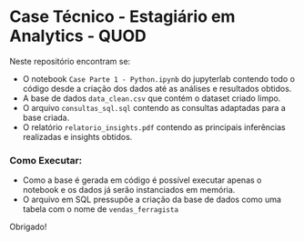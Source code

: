 # Case Técnico - Estagiário em Analytics - QUOD
Neste repositório encontram se: 
- O notebook `Case Parte 1 - Python.ipynb` do jupyterlab contendo todo o código desde a criação dos dados até as análises e resultados obtidos.
- A base de dados `data_clean.csv` que contém o dataset criado limpo.
- O arquivo `consultas_sql.sql` contendo as consultas adaptadas para a base criada.
- O relatório `relatorio_insights.pdf` contendo as principais inferências realizadas e insights obtidos.

### Como Executar: 
- Como a base é gerada em código é possível executar apenas o notebook e os dados já serão instanciados em memória.
- O arquivo em SQL pressupôe a criação da base de dados como uma tabela com o nome de `vendas_ferragista`

Obrigado!
